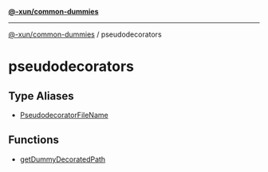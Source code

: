 [**@-xun/common-dummies**](../README.md)

***

[@-xun/common-dummies](../README.md) / pseudodecorators

# pseudodecorators

## Type Aliases

- [PseudodecoratorFileName](type-aliases/PseudodecoratorFileName.md)

## Functions

- [getDummyDecoratedPath](functions/getDummyDecoratedPath.md)
